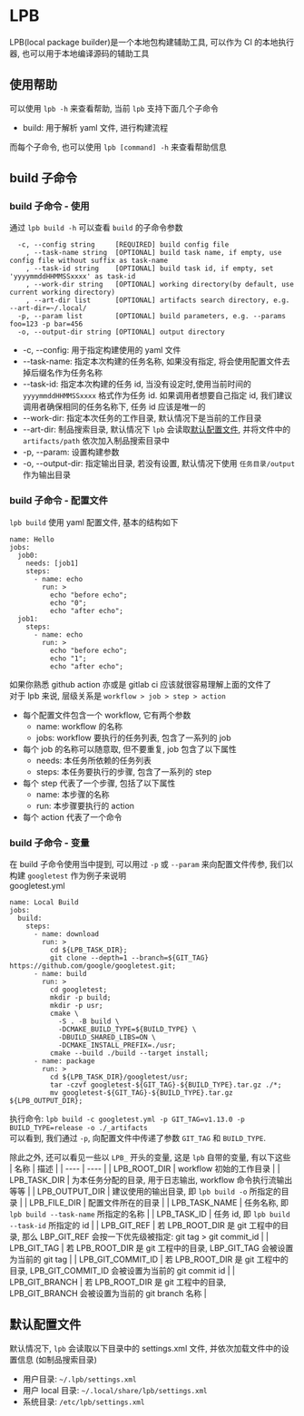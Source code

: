 # LPB
LPB(local package builder)是一个本地包构建辅助工具, 可以作为 CI 的本地执行器, 也可以用于本地编译源码的辅助工具  

## 使用帮助
可以使用 `lpb -h` 来查看帮助, 当前 `lpb` 支持下面几个子命令  
* build: 用于解析 yaml 文件, 进行构建流程

而每个子命令, 也可以使用 `lpb [command] -h` 来查看帮助信息

## build 子命令

### build 子命令 - 使用
通过 `lpb build -h` 可以查看 `build` 的子命令参数
```
  -c, --config string     [REQUIRED] build config file
    , --task-name string  [OPTIONAL] build task name, if empty, use config file without suffix as task-name
    , --task-id string    [OPTIONAL] build task id, if empty, set 'yyyymmddHHMMSSxxxx' as task-id
    , --work-dir string   [OPTIONAL] working directory(by default, use current working directory)
    , --art-dir list      [OPTIONAL] artifacts search directory, e.g. --art-dir=~/.local/
  -p, --param list        [OPTIONAL] build parameters, e.g. --params foo=123 -p bar=456
  -o, --output-dir string [OPTIONAL] output directory
```
* -c, --config: 用于指定构建使用的 yaml 文件
* --task-name: 指定本次构建的任务名称, 如果没有指定, 将会使用配置文件去掉后缀名作为任务名称
* --task-id: 指定本次构建的任务 id, 当没有设定时,使用当前时间的 `yyyymmddHHMMSSxxxx` 格式作为任务 id. 如果调用者想要自己指定 id, 我们建议调用者确保相同的任务名称下, 任务 id 应该是唯一的
* --work-dir: 指定本次任务的工作目录, 默认情况下是当前的工作目录
* --art-dir: 制品搜索目录, 默认情况下 `lpb` 会读取[默认配置文件](#默认配置文件), 并将文件中的 `artifacts/path` 依次加入制品搜索目录中
* -p, --param: 设置构建参数
* -o, --output-dir: 指定输出目录, 若没有设置, 默认情况下使用 `任务目录/output` 作为输出目录

### build 子命令 - 配置文件
`lpb build` 使用 yaml 配置文件, 基本的结构如下
```
name: Hello
jobs:
  job0:
    needs: [job1]
    steps:
      - name: echo
        run: >
          echo "before echo";
          echo "0";
          echo "after echo";
  job1:
    steps:
      - name: echo
        run: >
          echo "before echo";
          echo "1";
          echo "after echo";
```
如果你熟悉 github action 亦或是 gitlab ci 应该就很容易理解上面的文件了  
对于 lpb 来说, 层级关系是 `workflow > job > step > action`  
* 每个配置文件包含一个 workflow, 它有两个参数
	* name: workflow 的名称
	* jobs: workflow 要执行的任务列表, 包含了一系列的 job
* 每个 job 的名称可以随意取, 但不要重复, job 包含了以下属性
	* needs: 本任务所依赖的任务列表
	* steps: 本任务要执行的步骤, 包含了一系列的 step
* 每个 step 代表了一个步骤, 包括了以下属性
	* name: 本步骤的名称
	* run: 本步骤要执行的 action
* 每个 action 代表了一个命令

### build 子命令 - 变量
在 build 子命令使用当中提到, 可以用过 `-p` 或 `--param` 来向配置文件传参, 我们以构建 `googletest` 作为例子来说明  
googletest.yml  
```
name: Local Build
jobs:
  build:
    steps:
      - name: download
        run: >
          cd ${LPB_TASK_DIR};
          git clone --depth=1 --branch=${GIT_TAG} https://github.com/google/googletest.git;
      - name: build
        run: >
          cd googletest;
          mkdir -p build;
          mkdir -p usr;
          cmake \
            -S . -B build \
            -DCMAKE_BUILD_TYPE=${BUILD_TYPE} \
            -DBUILD_SHARED_LIBS=ON \
            -DCMAKE_INSTALL_PREFIX=./usr;
          cmake --build ./build --target install;
      - name: package
        run: >
          cd ${LPB_TASK_DIR}/googletest/usr;
          tar -czvf googletest-${GIT_TAG}-${BUILD_TYPE}.tar.gz ./*;
          mv googletest-${GIT_TAG}-${BUILD_TYPE}.tar.gz ${LPB_OUTPUT_DIR};
```
执行命令: `lpb build -c googletest.yml -p GIT_TAG=v1.13.0 -p BUILD_TYPE=release -o ./_artifacts`  
可以看到, 我们通过 `-p`, 向配置文件中传递了参数 `GIT_TAG` 和 `BUILD_TYPE`.   

除此之外, 还可以看见一些以 `LPB_` 开头的变量, 这是 `lpb` 自带的变量, 有以下这些
| 名称 | 描述 |
| ---- | ---- |
| LPB_ROOT_DIR | workflow 初始的工作目录 |
| LPB_TASK_DIR | 为本任务分配的目录, 用于日志输出, workflow 命令执行流输出等等 |
| LPB_OUTPUT_DIR | 建议使用的输出目录, 即 `lpb build -o` 所指定的目录 |
| LPB_FILE_DIR | 配置文件所在的目录 |
| LPB_TASK_NAME | 任务名称, 即 `lpb build --task-name` 所指定的名称 |
| LPB_TASK_ID | 任务 id, 即 `lpb build --task-id` 所指定的 id |
| LPB_GIT_REF | 若 LPB_ROOT_DIR 是 git 工程中的目录, 那么 LBP_GIT_REF 会按一下优先级被指定: git tag > git commit_id |
| LPB_GIT_TAG | 若 LPB_ROOT_DIR 是 git 工程中的目录, LBP_GIT_TAG 会被设置为当前的 git tag |
| LPB_GIT_COMMIT_ID | 若 LPB_ROOT_DIR 是 git 工程中的目录, LPB_GIT_COMMIT_ID 会被设置为当前的 git commit id |
| LPB_GIT_BRANCH | 若 LPB_ROOT_DIR 是 git 工程中的目录, LPB_GIT_BRANCH 会被设置为当前的 git branch 名称 |


## 默认配置文件
默认情况下, `lpb` 会读取以下目录中的 settings.xml 文件, 并依次加载文件中的设置信息 (如制品搜索目录)
* 用户目录: `~/.lpb/settings.xml`
* 用户 local 目录: `~/.local/share/lpb/settings.xml`
* 系统目录: `/etc/lpb/settings.xml`
